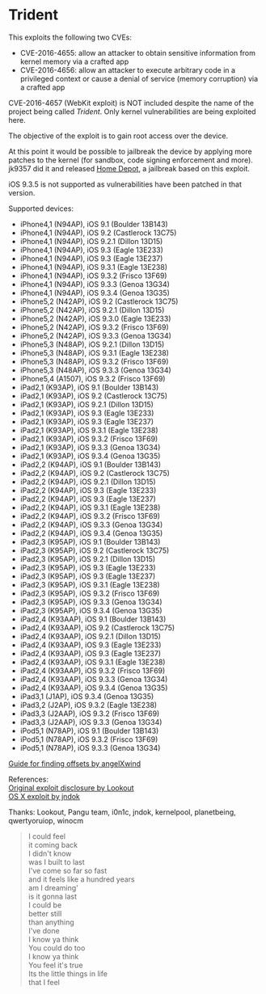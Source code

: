 # Trident

This exploits the following two CVEs:
* CVE-2016-4655: allow an attacker to obtain sensitive information from kernel memory via a crafted app
* CVE-2016-4656: allow an attacker to execute arbitrary code in a privileged context or cause a denial of service (memory corruption) via a crafted app

CVE-2016-4657 (WebKit exploit) is NOT included despite the name of the project being called *Trident*. Only kernel vulnerabilities are being exploited here.

The objective of the exploit is to gain root access over the device.

At this point it would be possible to jailbreak the device by applying more patches to the kernel (for sandbox, code signing enforcement and more). jk9357 did it and released [Home Depot](http://wall.supplies), a jailbreak based on this exploit.

iOS 9.3.5 is not supported as vulnerabilities have been patched in that version.

Supported devices:
* iPhone4,1 (N94AP), iOS 9.1 (Boulder 13B143)
* iPhone4,1 (N94AP), iOS 9.2 (Castlerock 13C75)
* iPhone4,1 (N94AP), iOS 9.2.1 (Dillon 13D15)
* iPhone4,1 (N94AP), iOS 9.3 (Eagle 13E233)
* iPhone4,1 (N94AP), iOS 9.3 (Eagle 13E237)
* iPhone4,1 (N94AP), iOS 9.3.1 (Eagle 13E238)
* iPhone4,1 (N94AP), iOS 9.3.2 (Frisco 13F69)
* iPhone4,1 (N94AP), iOS 9.3.3 (Genoa 13G34)
* iPhone4,1 (N94AP), iOS 9.3.4 (Genoa 13G35)
* iPhone5,2 (N42AP), iOS 9.2 (Castlerock 13C75)
* iPhone5,2 (N42AP), iOS 9.2.1 (Dillon 13D15)
* iPhone5,2 (N42AP), iOS 9.3.0 (Eagle 13E233)
* iPhone5,2 (N42AP), iOS 9.3.2 (Frisco 13F69)
* iPhone5,2 (N42AP), iOS 9.3.3 (Genoa 13G34)
* iPhone5,3 (N48AP), iOS 9.2.1 (Dillon 13D15)
* iPhone5,3 (N48AP), iOS 9.3.1 (Eagle 13E238)
* iPhone5,3 (N48AP), iOS 9.3.2 (Frisco 13F69)
* iPhone5,3 (N48AP), iOS 9.3.3 (Genoa 13G34)
* iPhone5,4 (A1507), iOS 9.3.2 (Frisco 13F69)
* iPad2,1 (K93AP), iOS 9.1 (Boulder 13B143)
* iPad2,1 (K93AP), iOS 9.2 (Castlerock 13C75)
* iPad2,1 (K93AP), iOS 9.2.1 (Dillon 13D15)
* iPad2,1 (K93AP), iOS 9.3 (Eagle 13E233)
* iPad2,1 (K93AP), iOS 9.3 (Eagle 13E237)
* iPad2,1 (K93AP), iOS 9.3.1 (Eagle 13E238)
* iPad2,1 (K93AP), iOS 9.3.2 (Frisco 13F69)
* iPad2,1 (K93AP), iOS 9.3.3 (Genoa 13G34)
* iPad2,1 (K93AP), iOS 9.3.4 (Genoa 13G35)
* iPad2,2 (K94AP), iOS 9.1 (Boulder 13B143)
* iPad2,2 (K94AP), iOS 9.2 (Castlerock 13C75)
* iPad2,2 (K94AP), iOS 9.2.1 (Dillon 13D15)
* iPad2,2 (K94AP), iOS 9.3 (Eagle 13E233)
* iPad2,2 (K94AP), iOS 9.3 (Eagle 13E237)
* iPad2,2 (K94AP), iOS 9.3.1 (Eagle 13E238)
* iPad2,2 (K94AP), iOS 9.3.2 (Frisco 13F69)
* iPad2,2 (K94AP), iOS 9.3.3 (Genoa 13G34)
* iPad2,2 (K94AP), iOS 9.3.4 (Genoa 13G35)
* iPad2,3 (K95AP), iOS 9.1 (Boulder 13B143)
* iPad2,3 (K95AP), iOS 9.2 (Castlerock 13C75)
* iPad2,3 (K95AP), iOS 9.2.1 (Dillon 13D15)
* iPad2,3 (K95AP), iOS 9.3 (Eagle 13E233)
* iPad2,3 (K95AP), iOS 9.3 (Eagle 13E237)
* iPad2,3 (K95AP), iOS 9.3.1 (Eagle 13E238)
* iPad2,3 (K95AP), iOS 9.3.2 (Frisco 13F69)
* iPad2,3 (K95AP), iOS 9.3.3 (Genoa 13G34)
* iPad2,3 (K95AP), iOS 9.3.4 (Genoa 13G35)
* iPad2,4 (K93AAP), iOS 9.1 (Boulder 13B143)
* iPad2,4 (K93AAP), iOS 9.2 (Castlerock 13C75)
* iPad2,4 (K93AAP), iOS 9.2.1 (Dillon 13D15)
* iPad2,4 (K93AAP), iOS 9.3 (Eagle 13E233)
* iPad2,4 (K93AAP), iOS 9.3 (Eagle 13E237)
* iPad2,4 (K93AAP), iOS 9.3.1 (Eagle 13E238)
* iPad2,4 (K93AAP), iOS 9.3.2 (Frisco 13F69)
* iPad2,4 (K93AAP), iOS 9.3.3 (Genoa 13G34)
* iPad2,4 (K93AAP), iOS 9.3.4 (Genoa 13G35)
* iPad3,1 (J1AP), iOS 9.3.4 (Genoa 13G35)
* iPad3,2 (J2AP), iOS 9.3.2 (Eagle 13E238)
* iPad3,3 (J2AAP), iOS 9.3.2 (Frisco 13F69)
* iPad3,3 (J2AAP), iOS 9.3.3 (Genoa 13G34)
* iPod5,1 (N78AP), iOS 9.1 (Boulder 13B143)
* iPod5,1 (N78AP), iOS 9.3.2 (Frisco 13F69)
* iPod5,1 (N78AP), iOS 9.3.3 (Genoa 13G34)

[Guide for finding offsets by angelXwind](https://angelxwind.net/?page/trident-address-tutorial)

References:  
[Original exploit disclosure by Lookout](http://info.lookout.com/rs/051-ESQ-475/images/lookout-pegasus-technical-analysis.pdf)  
[OS X exploit by jndok](https://jndok.github.io/2016/10/04/pegasus-writeup/)

Thanks: Lookout, Pangu team, i0n1c, jndok, kernelpool, planetbeing, qwertyoruiop, winocm
  
> I could feel  
> it coming back  
> I didn't know  
> was I built to last  
> I've come so far so fast  
> and it feels like a hundred years  
> am I dreaming'  
> is it gonna last  
> I could be  
> better still  
> than anything  
> I've done  
> I know ya think  
> You could do too  
> I know ya think  
> You feel it's true  
> Its the little things in life  
> that I feel


